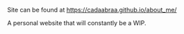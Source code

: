 Site can be found at https://cadaabraa.github.io/about_me/

A personal website that will constantly be a WIP. 
